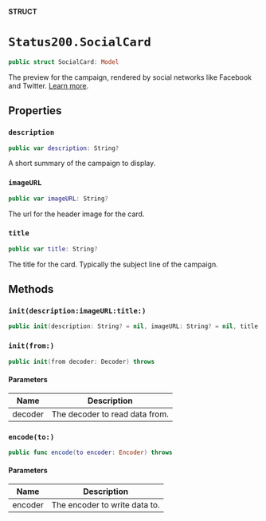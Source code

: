 **STRUCT**

# `Status200.SocialCard`

```swift
public struct SocialCard: Model
```

The preview for the campaign, rendered by social networks like Facebook and Twitter. [Learn more](https://mailchimp.com/help/enable-and-customize-social-cards/).

## Properties
### `description`

```swift
public var description: String?
```

A short summary of the campaign to display.

### `imageURL`

```swift
public var imageURL: String?
```

The url for the header image for the card.

### `title`

```swift
public var title: String?
```

The title for the card. Typically the subject line of the campaign.

## Methods
### `init(description:imageURL:title:)`

```swift
public init(description: String? = nil, imageURL: String? = nil, title: String? = nil)
```

### `init(from:)`

```swift
public init(from decoder: Decoder) throws
```

#### Parameters

| Name | Description |
| ---- | ----------- |
| decoder | The decoder to read data from. |

### `encode(to:)`

```swift
public func encode(to encoder: Encoder) throws
```

#### Parameters

| Name | Description |
| ---- | ----------- |
| encoder | The encoder to write data to. |
